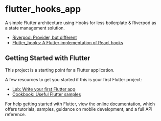 # flutter_hooks_app

A simple Flutter architecture using Hooks for less boilerplate & Riverpod as a state management solution.

- [Riverpod: Provider, but different](https://riverpod.dev/)
- [Flutter_hooks: A Flutter implementation of React hooks](https://pub.dev/packages/flutter_hooks/)

## Getting Started with Flutter

This project is a starting point for a Flutter application.

A few resources to get you started if this is your first Flutter project:

- [Lab: Write your first Flutter app](https://flutter.dev/docs/get-started/codelab)
- [Cookbook: Useful Flutter samples](https://flutter.dev/docs/cookbook)

For help getting started with Flutter, view the
[online documentation](https://flutter.dev/docs), which offers tutorials,
samples, guidance on mobile development, and a full API reference.
